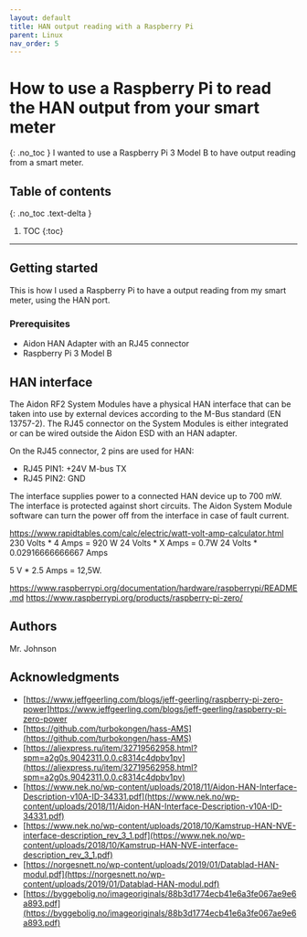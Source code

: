 ```yaml
---
layout: default
title: HAN output reading with a Raspberry Pi
parent: Linux
nav_order: 5 
---
```


# How to use a Raspberry Pi to read the HAN output from your smart meter
{: .no_toc }
I wanted to use a Raspberry Pi 3 Model B to have output reading from a smart meter.

## Table of contents
{: .no_toc .text-delta }

1. TOC
{:toc}
---

## Getting started
This is how I used a Raspberry Pi to have a output reading from my smart meter, using the HAN port.

### Prerequisites
* Aidon HAN Adapter with an RJ45 connector
* Raspberry Pi 3 Model B

## HAN interface
The Aidon RF2 System Modules have a physical HAN interface that can be taken into use by external devices according to the M-Bus standard (EN 13757-2). The RJ45 connector on the System Modules is either integrated or can be wired outside the Aidon ESD with an HAN adapter.

On the RJ45 connector, 2 pins are used for HAN:
* RJ45 PIN1: +24V M-bus TX
* RJ45 PIN2: GND

The interface supplies power to a connected HAN device up to 700 mW. The interface is protected against short circuits. The Aidon System Module software can turn the power off from the interface in case of fault current.

https://www.rapidtables.com/calc/electric/watt-volt-amp-calculator.html
230 Volts * 4 Amps = 920 W
24 Volts * X Amps = 0.7W
24 Volts * 0.02916666666667 Amps

5 V * 2.5 Amps = 12,5W.

https://www.raspberrypi.org/documentation/hardware/raspberrypi/README.md
https://www.raspberrypi.org/products/raspberry-pi-zero/


## Authors
Mr. Johnson

## Acknowledgments
* [https://www.jeffgeerling.com/blogs/jeff-geerling/raspberry-pi-zero-power]https://www.jeffgeerling.com/blogs/jeff-geerling/raspberry-pi-zero-power
* [https://github.com/turbokongen/hass-AMS](https://github.com/turbokongen/hass-AMS)
* [https://aliexpress.ru/item/32719562958.html?spm=a2g0s.9042311.0.0.c8314c4dpbv1pv](https://aliexpress.ru/item/32719562958.html?spm=a2g0s.9042311.0.0.c8314c4dpbv1pv)
* [https://www.nek.no/wp-content/uploads/2018/11/Aidon-HAN-Interface-Description-v10A-ID-34331.pdf](https://www.nek.no/wp-content/uploads/2018/11/Aidon-HAN-Interface-Description-v10A-ID-34331.pdf)
* [https://www.nek.no/wp-content/uploads/2018/10/Kamstrup-HAN-NVE-interface-description_rev_3_1.pdf](https://www.nek.no/wp-content/uploads/2018/10/Kamstrup-HAN-NVE-interface-description_rev_3_1.pdf)
* [https://norgesnett.no/wp-content/uploads/2019/01/Datablad-HAN-modul.pdf](https://norgesnett.no/wp-content/uploads/2019/01/Datablad-HAN-modul.pdf)
* [https://byggebolig.no/imageoriginals/88b3d1774ecb41e6a3fe067ae9e6a893.pdf](https://byggebolig.no/imageoriginals/88b3d1774ecb41e6a3fe067ae9e6a893.pdf)